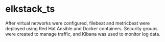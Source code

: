 # elkstack_ts
After virtual networks were configured, filebeat and metricbeat were deployed using Red Hat Ansible and Docker containers. Security groups were created to manage traffic, and Kibana was used to monitor log data.

